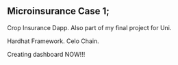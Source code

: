 ## Microinsurance Case 1;

 Crop Insurance Dapp.
 Also part of my final project for Uni.

 Hardhat Framework.
 Celo Chain.


Creating dashboard NOW!!!
